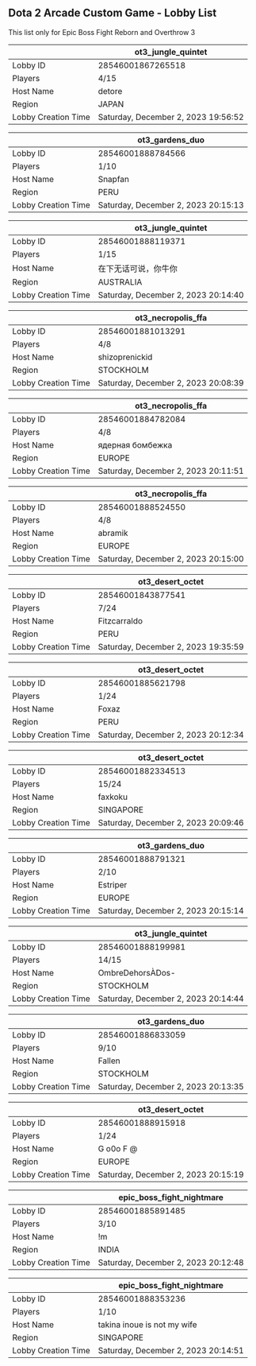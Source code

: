 ## Dota 2 Arcade Custom Game - Lobby List

This list only for Epic Boss Fight Reborn and Overthrow 3

|  | ot3_jungle_quintet |
| ------ | ------ |
| Lobby ID | 28546001867265518 |
| Players | 4/15 |
| Host Name | detore |
| Region | JAPAN |
| Lobby Creation Time | Saturday, December 2, 2023 19:56:52 |


|  | ot3_gardens_duo |
| ------ | ------ |
| Lobby ID | 28546001888784566 |
| Players | 1/10 |
| Host Name | Snapfan | |
| Region | PERU |
| Lobby Creation Time | Saturday, December 2, 2023 20:15:13 |


|  | ot3_jungle_quintet |
| ------ | ------ |
| Lobby ID | 28546001888119371 |
| Players | 1/15 |
| Host Name | 在下无话可说，你牛你 |
| Region | AUSTRALIA |
| Lobby Creation Time | Saturday, December 2, 2023 20:14:40 |


|  | ot3_necropolis_ffa |
| ------ | ------ |
| Lobby ID | 28546001881013291 |
| Players | 4/8 |
| Host Name | shizoprenickid |
| Region | STOCKHOLM |
| Lobby Creation Time | Saturday, December 2, 2023 20:08:39 |


|  | ot3_necropolis_ffa |
| ------ | ------ |
| Lobby ID | 28546001884782084 |
| Players | 4/8 |
| Host Name | ядерная бомбежка |
| Region | EUROPE |
| Lobby Creation Time | Saturday, December 2, 2023 20:11:51 |


|  | ot3_necropolis_ffa |
| ------ | ------ |
| Lobby ID | 28546001888524550 |
| Players | 4/8 |
| Host Name | abramik |
| Region | EUROPE |
| Lobby Creation Time | Saturday, December 2, 2023 20:15:00 |


|  | ot3_desert_octet |
| ------ | ------ |
| Lobby ID | 28546001843877541 |
| Players | 7/24 |
| Host Name | Fitzcarraldo |
| Region | PERU |
| Lobby Creation Time | Saturday, December 2, 2023 19:35:59 |


|  | ot3_desert_octet |
| ------ | ------ |
| Lobby ID | 28546001885621798 |
| Players | 1/24 |
| Host Name | Foxaz |
| Region | PERU |
| Lobby Creation Time | Saturday, December 2, 2023 20:12:34 |


|  | ot3_desert_octet |
| ------ | ------ |
| Lobby ID | 28546001882334513 |
| Players | 15/24 |
| Host Name | faxkoku |
| Region | SINGAPORE |
| Lobby Creation Time | Saturday, December 2, 2023 20:09:46 |


|  | ot3_gardens_duo |
| ------ | ------ |
| Lobby ID | 28546001888791321 |
| Players | 2/10 |
| Host Name | Estriper |
| Region | EUROPE |
| Lobby Creation Time | Saturday, December 2, 2023 20:15:14 |


|  | ot3_jungle_quintet |
| ------ | ------ |
| Lobby ID | 28546001888199981 |
| Players | 14/15 |
| Host Name | OmbreDehorsÀDos- |
| Region | STOCKHOLM |
| Lobby Creation Time | Saturday, December 2, 2023 20:14:44 |


|  | ot3_gardens_duo |
| ------ | ------ |
| Lobby ID | 28546001886833059 |
| Players | 9/10 |
| Host Name | Fallen |
| Region | STOCKHOLM |
| Lobby Creation Time | Saturday, December 2, 2023 20:13:35 |


|  | ot3_desert_octet |
| ------ | ------ |
| Lobby ID | 28546001888915918 |
| Players | 1/24 |
| Host Name | G  o0o  F  @ |
| Region | EUROPE |
| Lobby Creation Time | Saturday, December 2, 2023 20:15:19 |


|  | epic_boss_fight_nightmare |
| ------ | ------ |
| Lobby ID | 28546001885891485 |
| Players | 3/10 |
| Host Name | !m |
| Region | INDIA |
| Lobby Creation Time | Saturday, December 2, 2023 20:12:48 |


|  | epic_boss_fight_nightmare |
| ------ | ------ |
| Lobby ID | 28546001888353236 |
| Players | 1/10 |
| Host Name | takina inoue is not my wife |
| Region | SINGAPORE |
| Lobby Creation Time | Saturday, December 2, 2023 20:14:51 |


